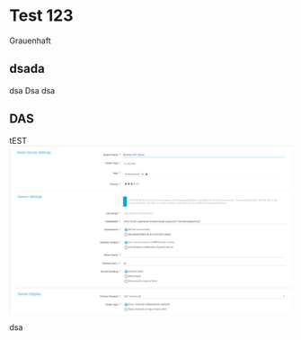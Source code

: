 # Test 123
Grauenhaft

## dsada
dsa
Dsa
dsa
## DAS
tEST
![Configuration](prtg-sensor-mcafee-dat-configuration.PNG "Configuration")

dsa
